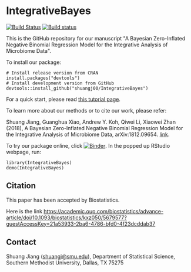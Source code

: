 IntegrativeBayes
================

[![Build Status](https://travis-ci.org/zhanxw/IntegrativeBayes.svg?branch=master)](https://travis-ci.org/zhanxw/IntegrativeBayes)
[![Build status](https://ci.appveyor.com/api/projects/status/2ppr2hix0y6jd275?svg=true)](https://ci.appveyor.com/project/zhanxw/integrativebayes)


This is the GitHub repository for our manuscript "A Bayesian Zero-Inflated Negative Binomial Regression Model for the Integrative Analysis of Microbiome Data".

To install our package:

    # Install release version from CRAN
    install.packages("devtools")
    # Install development version from GitHub
    devtools::install_github("shuangj00/IntegrativeBayes")

For a quick start, please read [this tutorial page](https://shuangj00.github.io/IntegrativeBayes/articles/Tutorial.html).

To learn more about our methods or to cite our work, please refer:

Shuang Jiang, Guanghua Xiao, Andrew Y. Koh, Qiwei Li, Xiaowei Zhan (2018), A Bayesian Zero-Inflated Negative Binomial Regression Model for the Integrative Analysis of Microbiome Data, arXiv:1812.09654. [link](https://arxiv.org/pdf/1812.09654).

To try our package online, click  [![Binder](https://mybinder.org/badge_logo.svg)](https://mybinder.org/v2/gh/shuangj00/IntegrativeBayes/master?urlpath=rstudio). In the popped up RStudio webpage, run:

    library(IntegrativeBayes)
    demo(IntegrativeBayes)
    
Citation
-------

This paper has been accepted by Biostatistics.

Here is the link https://academic.oup.com/biostatistics/advance-article/doi/10.1093/biostatistics/kxz050/5679577?guestAccessKey=21a53933-2ba6-4786-bfd0-4f23dcddab37

Contact
-------
Shuang Jiang (shuangj@smu.edu),
Department of Statistical Science,
Southern Methodist University,
Dallas, TX 75275
